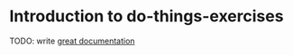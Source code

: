 # Introduction to do-things-exercises

TODO: write [great documentation](http://jacobian.org/writing/what-to-write/)
